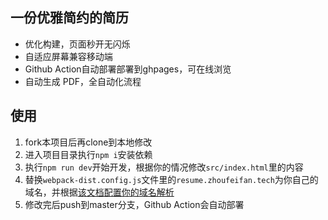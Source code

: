 ## 一份优雅简约的简历
- 优化构建，页面秒开无闪烁
- 自适应屏幕兼容移动端
- Github Action自动部署部署到ghpages，可在线浏览
- 自动生成 PDF，全自动化流程

## 使用
1. fork本项目后再clone到本地修改
2. 进入项目目录执行`npm i`安装依赖
3. 执行`npm run dev`开始开发，根据你的情况修改`src/index.html`里的内容
4. 替换`webpack-dist.config.js`文件里的`resume.zhoufeifan.tech`为你自己的域名，并根据[该文档配置你的域名解析](https://help.github.com/cn/github/working-with-github-pages/about-custom-domains-and-github-pages)
5. 修改完后push到master分支，Github Action会自动部署
